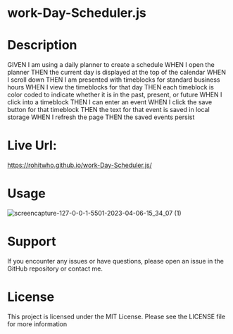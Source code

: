 # work-Day-Scheduler.js
# Description

GIVEN I am using a daily planner to create a schedule
WHEN I open the planner
THEN the current day is displayed at the top of the calendar
WHEN I scroll down
THEN I am presented with timeblocks for standard business hours
WHEN I view the timeblocks for that day
THEN each timeblock is color coded to indicate whether it is in the past, present, or future
WHEN I click into a timeblock
THEN I can enter an event
WHEN I click the save button for that timeblock
THEN the text for that event is saved in local storage
WHEN I refresh the page
THEN the saved events persist

# Live Url:

https://rohitwho.github.io/work-Day-Scheduler.js/

 # Usage
 
 ![screencapture-127-0-0-1-5501-2023-04-06-15_34_07 (1)](https://user-images.githubusercontent.com/123782523/230477749-e40d3645-b107-4504-9d0b-ce810b33a178.png)

 
 
 # Support
 If you encounter any issues or have questions, please open an issue in the GitHub repository or contact me.
 
 # License
 This project is licensed under the MIT License. Please see the LICENSE file for more information
